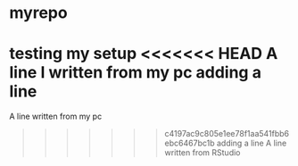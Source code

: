 # myrepo
testing my setup
<<<<<<< HEAD
A line I written from my pc
adding a line
=======
A line written from my pc
>>>>>>> c4197ac9c805e1ee78f1aa541fbb6ebc6467bc1b
adding a line
A line written from RStudio